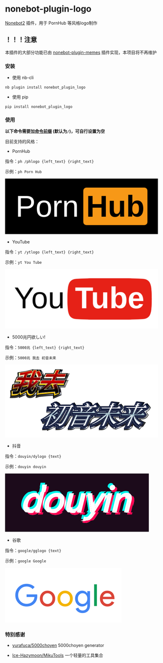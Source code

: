 # nonebot-plugin-logo

[Nonebot2](https://github.com/nonebot/nonebot2) 插件，用于 PornHub 等风格logo制作


## ！！！注意

本插件的大部分功能已由 [nonebot-plugin-memes](https://github.com/noneplugin/nonebot-plugin-memes) 插件实现，本项目将不再维护


### 安装

- 使用 nb-cli

```
nb plugin install nonebot_plugin_logo
```

- 使用 pip

```
pip install nonebot_plugin_logo
```


### 使用

**以下命令需要加[命令前缀](https://v2.nonebot.dev/docs/api/config#Config-command_start) (默认为`/`)，可自行设置为空**

目前支持的风格：

 - PornHub

指令：`ph /phlogo {left_text} {right_text}`

示例：`ph Porn Hub`

<div align="left">
  <img src="./examples/1.png" />
</div>

 - YouTube

指令：`yt /ytlogo {left_text} {right_text}`

示例：`yt You Tube`

<div align="left">
  <img src="./examples/2.png" />
</div>

 - 5000兆円欲しい!

指令：`5000兆 {left_text} {right_text}`

示例：`5000兆 我去 初音未来`

<div align="left">
  <img src="./examples/3.png" />
</div>

 - 抖音

指令：`douyin/dylogo {text}`

示例：`douyin douyin`

<div align="left">
  <img src="./examples/4.gif" />
</div>

 - 谷歌

指令：`google/gglogo {text}`

示例：`google Google`

<div align="left">
  <img src="./examples/5.png" />
</div>


### 特别感谢

- [yurafuca/5000choyen](https://github.com/yurafuca/5000choyen) 5000choyen generator

- [Ice-Hazymoon/MikuTools](https://github.com/Ice-Hazymoon/MikuTools) 一个轻量的工具集合
